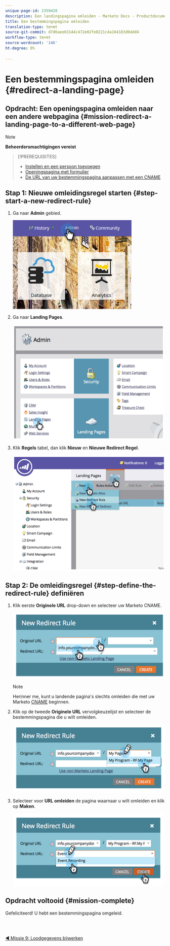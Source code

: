 ```yaml
---
unique-page-id: 2359428
description: Een landingspagina omleiden - Marketo Docs - Productdocumentatie
title: Een bestemmingspagina omleiden
translation-type: tm+mt
source-git-commit: d7d6aee63144c472e02fe0221c4a164183d04dd4
workflow-type: tm+mt
source-wordcount: '146'
ht-degree: 0%

---
```



# Een bestemmingspagina omleiden {#redirect-a-landing-page}

## Opdracht: Een openingspagina omleiden naar een andere webpagina {#mission-redirect-a-landing-page-to-a-different-web-page}

>[!NOTE]
>
>**Beheerdersmachtigingen vereist**

>[!PREREQUISITES]
>
>* [Instellen en een persoon toevoegen](/help/marketo/getting-started/quick-wins/get-set-up-and-add-a-person.md)
>* [Openingspagina met formulier](/help/marketo/getting-started/quick-wins/landing-page-with-a-form.md)
>* [De URL van uw bestemmingspagina aanpassen met een CNAME](/help/marketo/product-docs/demand-generation/landing-pages/landing-page-actions/customize-your-landing-page-urls-with-a-cname.md)


## Stap 1: Nieuwe omleidingsregel starten {#step-start-a-new-redirect-rule}

1. Ga naar **Admin** gebied.

   ![](assets/admin.png)

1. Ga naar **Landing Pages**.

   ![](assets/image2014-9-24-13-3a28-3a43.png)

1. Klik **Regels** tabel, dan klik **Nieuw** en **Nieuwe Redirect Regel**.

   ![](assets/image2014-9-24-13-3a28-3a59.png)

## Stap 2: De omleidingsregel {#step-define-the-redirect-rule} definiëren

1. Klik eerste **Originele URL** drop-down en selecteer uw Marketo CNAME.

   ![](assets/image2014-9-24-13-3a30-3a33.png)

   >[!NOTE]
   >
   >Herinner me, kunt u landende pagina&#39;s slechts omleiden die met uw Marketo [CNAME](/help/marketo/product-docs/demand-generation/landing-pages/landing-page-actions/customize-your-landing-page-urls-with-a-cname.md) beginnen.

1. Klik op de tweede **Originele URL** vervolgkeuzelijst en selecteer de bestemmingspagina die u wilt omleiden.

   ![](assets/image2014-9-24-13-3a30-3a50.png)

1. Selecteer voor **URL omleiden** de pagina waarnaar u wilt omleiden en klik op **Maken**.

   ![](assets/image2014-9-24-13-3a31-3a10.png)

## Opdracht voltooid {#mission-complete}

Gefeliciteerd! U hebt een bestemmingspagina omgeleid.

<br> 

[◄ Missie 9: Loodgegevens bijwerken](/help/marketo/getting-started/quick-wins/update-person-data.md)
